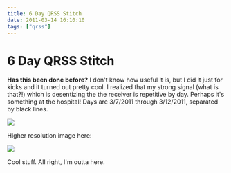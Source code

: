 ```yaml
---
title: 6 Day QRSS Stitch
date: 2011-03-14 16:10:10
tags: ["qrss"]
---
```


# 6 Day QRSS Stitch

__Has this been done before?__ I don't know how useful it is, but I did it just for kicks and it turned out pretty cool. I realized that my strong signal (what is that?!) which is desentizing the the receiver is repetitive by day. Perhaps it's something at the hospital! Days are 3/7/2011 through 3/12/2011, separated by black lines.

<dev class="center border">

[![](https://swharden.com/static/2011/03/14/6-day-sml_thumb.jpg)](https://swharden.com/static/2011/03/14/6-day-sml.jpg)

</dev>

Higher resolution image here:

<dev class="center border">

[![](https://swharden.com/static/2011/03/14/6-day-bit_thumb.jpg)](https://swharden.com/static/2011/03/14/6-day-bit.jpg)

</dev>

Cool stuff.  All right, I'm outta here.